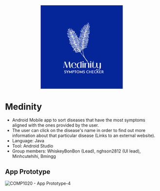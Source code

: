 <br />
<div align="center">
  <a href=https://github.com/Nairryday/Medinity>
    <img src="app/src/main/res/drawable/new_logo.jpeg" alt="Logo" width="269.5" height="273.5">
  </a>

</div>

# Medinity
- Android Mobile app to sort diseases that have the most symptoms aligned with the ones provided by the user. 
- The user can click on the disease's name in order to find out more information about that particular disease (Links to an external website).
- Language: Java
- Tool: Android Studio
- Group members: WhiskeyBonBon (Lead), nghson2812 (UI lead), Minhcutehihi, Bmingg
## App Prototype
![COMP1020 - App Prototype-4](https://user-images.githubusercontent.com/93191355/169661695-3b12887d-68ce-4d6a-8587-49a54a1a9447.png)
